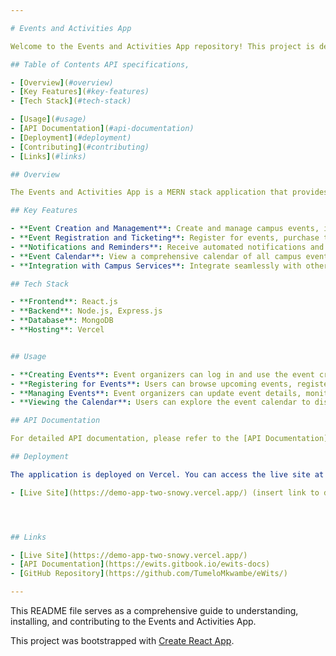 ```yaml
---

# Events and Activities App

Welcome to the Events and Activities App repository! This project is designed to coordinate and manage all campus events, enhancing engagement and participation by providing a centralized platform for event creation, management, ticketing, and notifications.

## Table of Contents API specifications, 

- [Overview](#overview)
- [Key Features](#key-features)
- [Tech Stack](#tech-stack)

- [Usage](#usage)
- [API Documentation](#api-documentation)
- [Deployment](#deployment)
- [Contributing](#contributing)
- [Links](#links)

## Overview

The Events and Activities App is a MERN stack application that provides tools for students and staff to easily create, manage, and participate in campus events. The app includes features such as event registration, ticketing, notifications, and an integrated calendar view.

## Key Features

- **Event Creation and Management**: Create and manage campus events, including detailed descriptions, schedules, and locations.
- **Event Registration and Ticketing**: Register for events, purchase tickets, and receive digital tickets.
- **Notifications and Reminders**: Receive automated notifications and reminders about upcoming events.
- **Event Calendar**: View a comprehensive calendar of all campus events.
- **Integration with Campus Services**: Integrate seamlessly with other campus systems like Classroom Management, Campus Safety, and Transportation Management.

## Tech Stack

- **Frontend**: React.js
- **Backend**: Node.js, Express.js
- **Database**: MongoDB
- **Hosting**: Vercel


## Usage

- **Creating Events**: Event organizers can log in and use the event creation interface to set up new events.
- **Registering for Events**: Users can browse upcoming events, register, and purchase tickets.
- **Managing Events**: Event organizers can update event details, monitor registrations, and send notifications.
- **Viewing the Calendar**: Users can explore the event calendar to discover events by date, type, or location.

## API Documentation

For detailed API documentation, please refer to the [API Documentation](https://ewits.gitbook.io/ewits-docs) (insert link to API documentation).

## Deployment

The application is deployed on Vercel. You can access the live site at the following link:

- [Live Site](https://demo-app-two-snowy.vercel.app/) (insert link to deployed site)




## Links

- [Live Site](https://demo-app-two-snowy.vercel.app/)
- [API Documentation](https://ewits.gitbook.io/ewits-docs)
- [GitHub Repository](https://github.com/TumeloMkwambe/eWits/)

---
```


This README file serves as a comprehensive guide to understanding, installing, and contributing to the Events and Activities App.

This project was bootstrapped with [Create React App](https://github.com/facebook/create-react-app).
